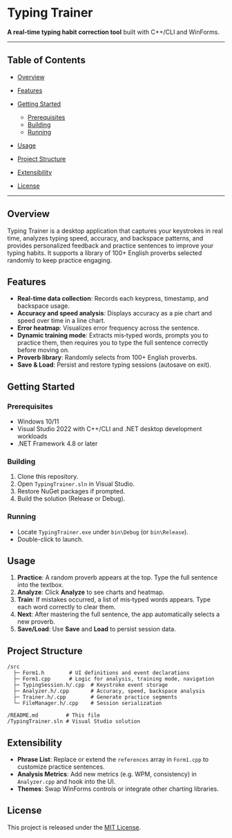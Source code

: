 # Typing Trainer

**A real-time typing habit correction tool** built with C++/CLI and WinForms.

---

## Table of Contents

* [Overview](#overview)
* [Features](#features)
* [Getting Started](#getting-started)

  * [Prerequisites](#prerequisites)
  * [Building](#building)
  * [Running](#running)
* [Usage](#usage)
* [Project Structure](#project-structure)
* [Extensibility](#extensibility)
* [License](#license)

---

## Overview

Typing Trainer is a desktop application that captures your keystrokes in real time, analyzes typing speed, accuracy, and backspace patterns, and provides personalized feedback and practice sentences to improve your typing habits. It supports a library of 100+ English proverbs selected randomly to keep practice engaging.

## Features

* **Real-time data collection**: Records each keypress, timestamp, and backspace usage.
* **Accuracy and speed analysis**: Displays accuracy as a pie chart and speed over time in a line chart.
* **Error heatmap**: Visualizes error frequency across the sentence.
* **Dynamic training mode**: Extracts mis‐typed words, prompts you to practice them, then requires you to type the full sentence correctly before moving on.
* **Proverb library**: Randomly selects from 100+ English proverbs.
* **Save & Load**: Persist and restore typing sessions (autosave on exit).

## Getting Started

### Prerequisites

* Windows 10/11
* Visual Studio 2022 with C++/CLI and .NET desktop development workloads
* .NET Framework 4.8 or later

### Building

1. Clone this repository.
2. Open `TypingTrainer.sln` in Visual Studio.
3. Restore NuGet packages if prompted.
4. Build the solution (Release or Debug).

### Running

* Locate `TypingTrainer.exe` under `bin\Debug` (or `bin\Release`).
* Double-click to launch.

## Usage

1. **Practice**: A random proverb appears at the top. Type the full sentence into the textbox.
2. **Analyze**: Click **Analyze** to see charts and heatmap.
3. **Train**: If mistakes occurred, a list of mis‐typed words appears. Type each word correctly to clear them.
4. **Next**: After mastering the full sentence, the app automatically selects a new proverb.
5. **Save/Load**: Use **Save** and **Load** to persist session data.

## Project Structure

```
/src
  ├─ Form1.h        # UI definitions and event declarations
  ├─ Form1.cpp      # Logic for analysis, training mode, navigation
  ├─ TypingSession.h/.cpp  # Keystroke event storage
  ├─ Analyzer.h/.cpp       # Accuracy, speed, backspace analysis
  ├─ Trainer.h/.cpp        # Generate practice segments
  └─ FileManager.h/.cpp    # Session serialization

/README.md         # This file
/TypingTrainer.sln # Visual Studio solution
```

## Extensibility

* **Phrase List**: Replace or extend the `references` array in `Form1.cpp` to customize practice sentences.
* **Analysis Metrics**: Add new metrics (e.g. WPM, consistency) in `Analyzer.cpp` and hook into the UI.
* **Themes**: Swap WinForms controls or integrate other charting libraries.

## License

This project is released under the [MIT License](LICENSE).
